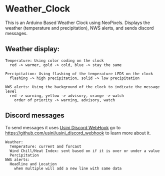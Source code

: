 # Weather_Clock

  This is an Arduino Based Weather Clock using NeoPixels. Displays the weather (temperature and precipitation), NWS alerts, and sends discord messages.

## Weather display:
```
Temperature: Using color coding on the clock
  red -> warmer, gold -> cold, blue -> stay the same

Percipitation: Using flashing of the temperature LEDS on the clock
  flashing -> high precipitation, solid -> low precipitation

NWS alerts: Using the background of the clock to indicate the message level
  red -> warning, yellow -> advisory, orange -> watch
    order of priority -> warning, advisory, watch
```

## Discord messages
To send messages it uses [Usini Discord WebHook](https://github.com/usini/usini_discord_webhook) go to https://github.com/usini/usini_discord_webhook to learn more about it.
```
Weather:
  Temperature: current and forcast
  Wind Chill/Heat Index: sent based on if it is over or under a value
  Percipitation
NWS alerts:
  Headline and Location
    when multiple will add a new line with same data
```
